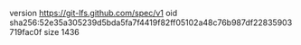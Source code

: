 version https://git-lfs.github.com/spec/v1
oid sha256:52e35a305239d5bda5fa7f4419f82ff05102a48c76b987df22835903719fac0f
size 1436
